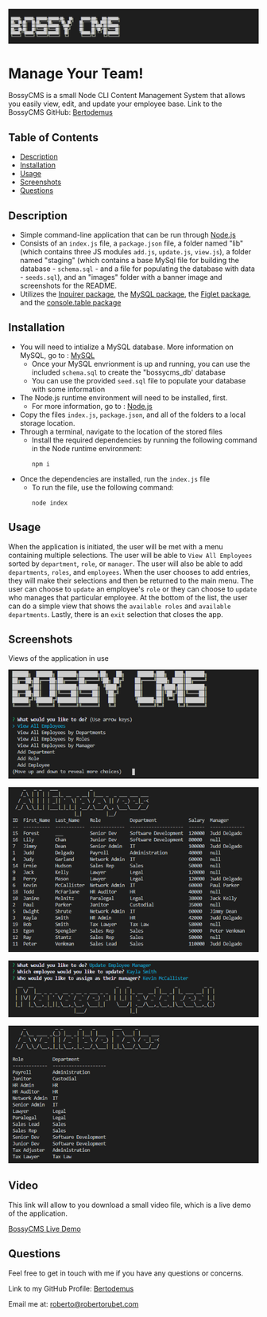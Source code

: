 ![logo](./images/BossyBanner.png)
# Manage Your Team!

BossyCMS is a small Node CLI Content Management System that allows you easily view, edit, and update your employee base. 
Link to the BossyCMS GitHub: [Bertodemus](https://github.com/Bertodemus/BossyCMS)



## Table of Contents

* [Description](#description)
* [Installation](#installation)
* [Usage](#usage)
* [Screenshots](#screenshots)
* [Questions](#questions)


## Description

* Simple command-line application that can be run through [Node.js](https://nodejs.org/en/)
* Consists of an `index.js` file, a `package.json` file, a folder named "lib" (which contains three JS modules `add.js`, `update.js`, `view.js`), a folder named "staging" (which contains a base MySql file for building the database - `schema.sql` - and a file for populating the database with data - `seeds.sql`), and an "images" folder with a banner image and screenshots for the README.
* Utilizes  the [Inquirer package](https://www.npmjs.com/package/inquirer), the [MySQL package](https://www.npmjs.com/package/mysql), the [Figlet package](https://www.npmjs.com/package/figlet), and the [console.table package](https://www.npmjs.com/package/console.table)


## Installation

* You will need to intialize a MySQL database. More information on MySQL, go to : [MySQL](https://www.mysql.com/)
    * Once your MySQL envrionment is up and running, you can use the included `schema.sql` to create the "bossycms_db' database
    * You can use the provided `seed.sql` file to populate your database with some information
* The Node.js runtime environment will need to be installed, first.
    * For more information, go to : [Node.js](https://nodejs.org/en/)
* Copy the files `index.js`, `package.json`, and all of the folders to a local storage location.
* Through a terminal, navigate to the location of the stored files
    * Install the required dependencies by running the following command in the Node runtime environment:
        ```
        npm i
        ```
* Once the dependencies are installed, run the `index.js` file
    * To run the file, use the following command:
        ```
        node index
        ```

## Usage

When the application is initiated, the user will be met with a menu containing multiple selections. The user will be able to `View All Employees` sorted by `department`, `role`, or `manager`. The user will also be able to add `departments`, `roles`, and `employees`. When the user chooses to add entries, they will make their selections and then be returned to the main menu. The user can choose to `update` an employee's `role` or they can choose to `update` who manages that particular employee. At the bottom of the list, the user can do a simple view that shows the `available roles` and `available departments`. Lastly, there is an `exit` selection that closes the app.


## Screenshots

Views of the application in use

![example of app in use](./images/view1.png)

![example of app in use](./images/view2.png)

![example of app in use](./images/view3.png)

![example of app in use](./images/view4.png)






## Video

This link will allow to you download a small video file, which is a live demo of the application.

[BossyCMS Live Demo](https://github.com/Bertodemus/BossyCMS/blob/main/images/bossy.mp4?raw=true)


## Questions

Feel free to get in touch with me if you have any questions or concerns.

Link to my GitHub Profile: [Bertodemus](https://github.com/bertodemus)

Email me at: [roberto@robertorubet.com](roberto@robertorubet.com)

